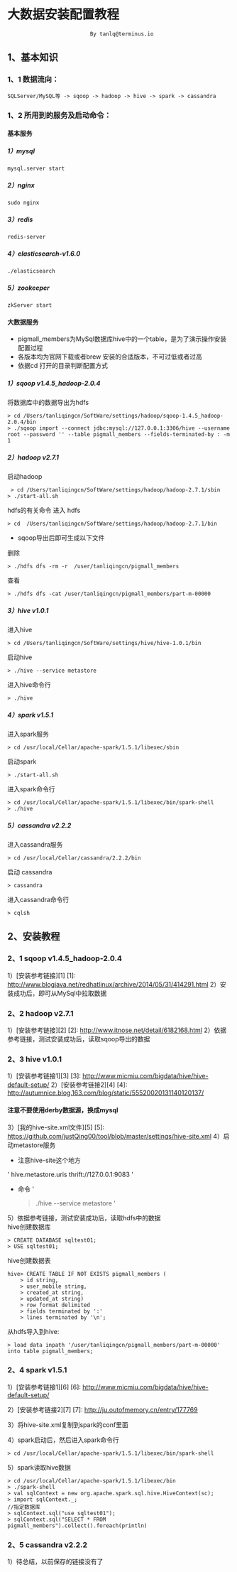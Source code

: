 ﻿# 大数据安装配置教程
                              By tanlq@terminus.io
## 1、基本知识
### 1、1 数据流向：

    SQLServer/MySQL等 -> sqoop -> hadoop -> hive -> spark -> cassandra
### 1、2 所用到的服务及启动命令：

#### 基本服务
##### 1）mysql

    mysql.server start

##### 2）nginx

    sudo nginx

##### 3）redis

    redis-server

##### 4）elasticsearch-v1.6.0

    ./elasticsearch

##### 5）zookeeper

    zkServer start

#### 大数据服务
* pigmall_members为MySql数据库hive中的一个table，是为了演示操作安装配置过程
* 各版本均为官网下载或者brew 安装的合适版本，不可过低或者过高
* 依据cd 打开的目录判断配置方式

##### 1）sqoop v1.4.5_hadoop-2.0.4
将数据库中的数据导出为hdfs

    > cd /Users/tanliqingcn/SoftWare/settings/hadoop/sqoop-1.4.5_hadoop-2.0.4/bin
    > ./sqoop import --connect jdbc:mysql://127.0.0.1:3306/hive --username root --password '' --table pigmall_members --fields-terminated-by : -m 1
##### 2）hadoop v2.7.1
启动hadoop

     > cd /Users/tanliqingcn/SoftWare/settings/hadoop/hadoop-2.7.1/sbin
    > ./start-all.sh

hdfs的有关命令
进入 hdfs

    > cd  /Users/tanliqingcn/SoftWare/settings/hadoop/hadoop-2.7.1/bin

* sqoop导出后即可生成以下文件

删除

    > ./hdfs dfs -rm -r  /user/tanliqingcn/pigmall_members

查看

    > ./hdfs dfs -cat /user/tanliqingcn/pigmall_members/part-m-00000


##### 3）hive v1.0.1
进入hive

    > cd /Users/tanliqingcn/SoftWare/settings/hive/hive-1.0.1/bin

启动hive

    > ./hive --service metastore
进入hive命令行

    > ./hive
##### 4）spark v1.5.1
进入spark服务

    > cd /usr/local/Cellar/apache-spark/1.5.1/libexec/sbin

启动spark

    > ./start-all.sh
进入spark命令行

    > cd /usr/local/Cellar/apache-spark/1.5.1/libexec/bin/spark-shell
    > ./hive

##### 5）cassandra v2.2.2
进入cassandra服务

    > cd /usr/local/Cellar/cassandra/2.2.2/bin

启动 cassandra

    > cassandra

进入cassandra命令行

    > cqlsh

## 2、安装教程
### 2、1 sqoop v1.4.5_hadoop-2.0.4
1）[安装参考链接][1]
  [1]: http://www.blogjava.net/redhatlinux/archive/2014/05/31/414291.html
2）安装成功后，即可从MySql中拉取数据

### 2、2 hadoop v2.7.1
1）[安装参考链接][2]
  [2]: http://www.itnose.net/detail/6182168.html
2）依据参考链接，测试安装成功后，读取sqoop导出的数据

### 2、3 hive v1.0.1
1）[安装参考链接1][3]
  [3]: http://www.micmiu.com/bigdata/hive/hive-default-setup/
2）[安装参考链接2][4]
  [4]: http://autumnice.blog.163.com/blog/static/55520020131140120137/
####   注意不要使用derby数据源，换成mysql
3）[我的hive-site.xml文件][5]
  [5]: https://github.com/justQing00/tool/blob/master/settings/hive-site.xml
4）启动metastore服务
* 注意hive-site这个地方

'
    <property>
    <name>hive.metastore.uris</name>
    <value>thrift://127.0.0.1:9083</value>
    </property>
'


* 命令
'
    > ./hive --service metastore
'

5）依据参考链接，测试安装成功后，读取hdfs中的数据 <br>
hive创建数据库

    > CREATE DATABASE sqltest01;
    > USE sqltest01;

hive创建数据表

    hive> CREATE TABLE IF NOT EXISTS pigmall_members (
        > id string,
        > user_mobile string,
        > created_at string,
        > updated_at string)
        > row format delimited
        > fields terminated by ':'
        > lines terminated by '\n';

从hdfs导入到hive:

    > load data inpath '/user/tanliqingcn/pigmall_members/part-m-00000' into table pigmall_members;

### 2、4 spark v1.5.1
1）[安装参考链接1][6]
  [6]: http://www.micmiu.com/bigdata/hive/hive-default-setup/

2）[安装参考链接2][7]
  [7]: http://ju.outofmemory.cn/entry/177769

3）将hive-site.xml复制到spark的conf里面

4）spark启动后，然后进入spark命令行

    > cd /usr/local/Cellar/apache-spark/1.5.1/libexec/bin/spark-shell

5）spark读取hive数据

    > cd /usr/local/Cellar/apache-spark/1.5.1/libexec/bin
    > ./spark-shell
    > val sqlContext = new org.apache.spark.sql.hive.HiveContext(sc);
    > import sqlContext._;
    //指定数据库
    > sqlContext.sql("use sqltest01");
    > sqlContext.sql("SELECT * FROM pigmall_members").collect().foreach(println)

### 2、5 cassandra v2.2.2
1）待总结，以前保存的链接没有了

